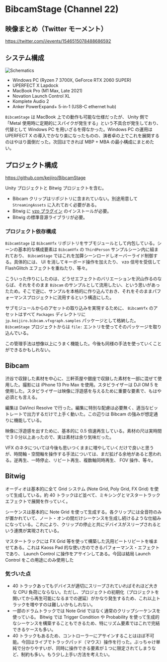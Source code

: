 # BibcamStage (Channel 22)

## 映像まとめ（Twitter モーメント）

https://twitter.com/i/events/1546515078488686592

## システム構成

![Schematics](https://user-images.githubusercontent.com/343936/178990585-e5e53546-8cbe-4033-aa50-d5e13e80ff16.png)

- Windows PC (Ryzen 7 3700X, GeForce RTX 2060 SUPER)
- UPERFECT X Lapdock
- MacBook Pro (M1 Max, Late 2021)
- Novation Launch Control XL
- Komplete Audio 2
- Anker PowerExpand+ 5-in-1 (USB-C ethernet hub)

`BibcamStage` は MacBook 上での動作も可能な仕様だったが、 Unity 側で「Metal 使用時に定期的にスパイクが発生する」という不具合が発生しており、代替として Windows PC を用いざるを得なかった。Windows PC の運用は UPERFECT X の導入でかなり楽になったものの、演者卓の上でこれを展開するのはやはり面倒だった。次回はできれば MBP + MBA の最小構成にまとめたい。

## プロジェクト構成

https://github.com/keijiro/BibcamStage

Unity プロジェクトと Bitwig プロジェクトを含む。

- Bibcam クリップはリポジトリに含まれていない。別途用意して `StreamingAssets` に入れておく必要がある。
- Bitwig に [vzo プラグイン](https://github.com/keijiro/vzo) のインストールが必要。
- Bitwig の標準音源ライブラリが必要。

### プロジェクト依存構成

`BibcamStage` は `BibcamVfx` リポジトリをサブモジュールとして内包している。シーンの基本的な構成要素は `BibcamVfx` の `ThirdPerson` サンプルシーン内に組まれており、 `BibcamStage` ではこれを加算シーンロードしオーバーライド制御する。具体的には、 UI を消してキーボード操作を加えたり、 vzo 信号を受信して FlashGlitch エフェクトを重ねたり、等々。

こういった作りにしたのは、どうせエフェクトのバリエーションを沢山作るのならば、それをそのまま `Bibcam` のサンプルとして流用したい、という思いがあったため。そこで逆に、サンプルを本格的に作り込んでおき、それをそのままパフォーマンスプロジェクトに流用するという構造にした。

サブモジュールからのアセットの取り込みを実現するために、 `BibcamVfx` のアセットはすべて `Packages` ディレクトリに `jp.keijiro.bibcam.vfxgraph.samples` パッケージとして格納した。`BibcamStage` プロジェクトからは `file:` エントリを使ってそのパッケージを取り込んでいる。

この管理手法は想像以上にうまく機能した。今後も同様の手法を使っていくことができるかもしれない。

## Bibcam

渋谷で収録した素材を中心に、三軒茶屋や銀座で収録した素材を一部に混ぜて使用した。撮影には iPhone 13 Pro Max を使用。スタビライザーは DJI OM 5 を使用した。スタビライザーは映像に浮遊感を与えるために重要な要素で、もはや必須とも言える。

編集は DaVinci Resolve で行った。編集に特別な配慮は必要無く、適当なビットレートで出力するだけで上手く動いた。この辺りは Bibcam の強みが想定通りに機能している。

映像に浮遊感を出すために、基本的に 0.5 倍速再生している。素材の尺は実時間で３０分以上あったので、実は素材は余り気味だった。

VFX のネタについては今後も思いつくままに増やしていくだけで良いと思うが、時間軸・空間軸を操作する手法については、まだ拡げる余地があると思われる。逆再生、一時停止、リピート再生、複数軸同時再生、 FOV 操作、等々。

## Bitwig

オーディオは基本的に全て Grid システム (Note Grid, Poly Grid, FX Grid) を使って生成している。約 40 トラックほど並べて、ミキシングとマスタートラックエフェクトで展開を作っていく。

シーケンスは基本的に Note Grid を使って生成する。各クリップには全音符のみが置かれていて、ノート・オンの間だけシーケンスを生成し続けるような仕組みになっている。これにより、クリップの停止と共にデバイスがスリープされるという連携が実現されている。

マスタートラックには FX Grid 等を使って構築した汎用ビートリピートを噛ませてある。これは Kaoss Pad 的な使い方のできるパフォーマンス・エフェクトであり、 Launch Control に操作をアサインしてある。今回は結局 Launch Control をこの用途にのみ使用した

### 気づいた点

- 40 トラックあってもデバイスが適切にスリープされていればそれほど大きな CPU 負荷にならない。ただし、プロジェクトの初期化（プロジェクトを開いてから再生可能になるまでの遅延）がかなり発生するため、これ以上トラックを増やすのは難しいかもしれない。
- 一部のドラムトラックでは Note Grid ではなく通常のクリップシーケンスを使っている。 Bitwig では Trigger Condition や Probability を使って生成的なシーケンスを構築することもできるため、特にリズム要素ではこれで完結できるケースも多い。
- 40 トラックもあるため、コントローラーにアサインすることはほぼ不可能。今回はライブでトラックパッド（マウス）操作を行った。ぶっちゃけ単純で分かりやすいが、同時に操作できる要素が１つに限定されてしまうなど、制約も多い。もう少し上手い方法を考えたい。
